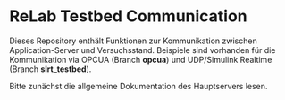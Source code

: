 # ReLab Testbed Communication

Dieses Repository enthält Funktionen zur Kommunikation zwischen Application-Server und Versuchsstand. Beispiele sind vorhanden für die Kommunikation via OPCUA (Branch **opcua**) und UDP/Simulink Realtime (Branch **slrt_testbed**).

Bitte zunächst die allgemeine Dokumentation des Hauptservers lesen.
